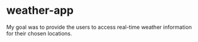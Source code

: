 # weather-app
My goal was to provide the users to access real-time weather information for their chosen locations.
